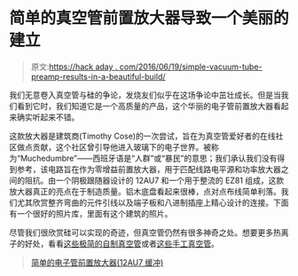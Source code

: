 # 简单的真空管前置放大器导致一个美丽的建立

> 原文:[https://hack aday . com/2016/06/19/simple-vacuum-tube-preamp-results-in-a-beautiful-build/](https://hackaday.com/2016/06/19/simple-vacuum-tube-preamp-results-in-a-beautiful-build/)

我们无意卷入真空管与硅的争论，发烧友们似乎在这场争论中茁壮成长。但是当我们看到它时，我们知道它是一个高质量的产品，这个华丽的电子管前置放大器看起来确实听起来不错。

这款放大器是建筑商(Timothy Cose)的一次尝试，旨在为真空管爱好者的在线社区做点贡献，这个社区曾引导他进入玻璃下的电子世界。被称为“Muchedumbre”——西班牙语是“人群”或“暴民”的意思；我们承认我们没有得到参考，该电路旨在作为零增益前置放大器，用于匹配线路电平源和功率放大器之间的阻抗。由一个阴极跟随器设计的 12AU7 和一个用于整流的 EZ81 组成，这款放大器真正的亮点在于制造质量。铝木底盘看起来很棒，点对点布线简单利落。我们尤其欣赏整齐弯曲的元件引线以及端子板和八进制插座上精心设计的连接。下面有一个很好的照片库，里面有这个建筑的照片。

尽管我们很欣赏硅可以实现的奇迹，但真空管仍然有很多神奇之处。想要更多热离子的好处，看看[这些极简的自制真空管](http://hackaday.com/2016/05/04/home-brew-vacuum-tubes-are-easier-than-you-think/)或者[这些手工真空管](http://hackaday.com/2014/11/21/artisanal-vacuum-tubes-hackaday-shows-you-how/)。

> [简单的电子管前置放大器(12AU7 缓冲)](http://imgur.com/a/hedaB)